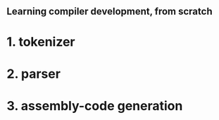 ## Learning compiler development, from scratch
# 1. tokenizer
# 2. parser
# 3. assembly-code generation
#
